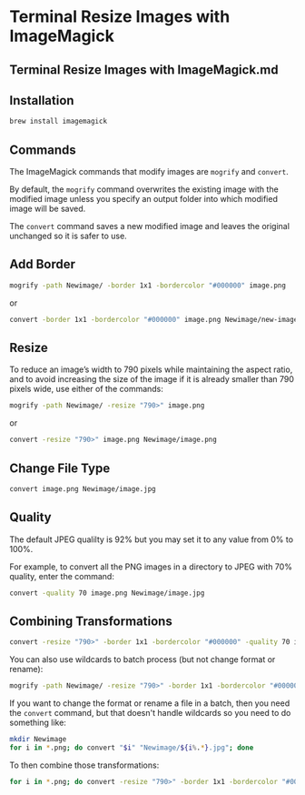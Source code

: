 # Terminal Resize Images with ImageMagick

## Terminal Resize Images with ImageMagick.md

## Installation

```bash
brew install imagemagick
```

## Commands

The ImageMagick commands that modify images are `mogrify` and `convert`.

By default, the `mogrify` command overwrites the existing image with the modified image unless you specify an output folder into which modified image will be saved.

The `convert` command saves a new modified image and leaves the original unchanged so it is safer to use.

## Add Border

```bash
mogrify -path Newimage/ -border 1x1 -bordercolor "#000000" image.png
```

or

```bash
convert -border 1x1 -bordercolor "#000000" image.png Newimage/new-image.png
```

## Resize

To reduce an image’s width to 790 pixels while maintaining the aspect ratio, and to avoid increasing the size of the image if it is already smaller than 790 pixels wide, use either of the commands:

```bash
mogrify -path Newimage/ -resize "790>" image.png
```

or

```bash
convert -resize "790>" image.png Newimage/image.png
```

## Change File Type

```bash
convert image.png Newimage/image.jpg
```

## Quality

The default JPEG qualilty is 92% but you may set it to any value from 0% to 100%.

For example, to convert all the PNG images in a directory to JPEG with 70% quality, enter the command:

```bash
convert -quality 70 image.png Newimage/image.jpg
```

## Combining Transformations

```bash
convert -resize "790>" -border 1x1 -bordercolor "#000000" -quality 70 image.png converted.jpg
```

You can also use wildcards to batch process (but not change format or rename):

```bash
mogrify -path Newimage/ -resize "790>" -border 1x1 -bordercolor "#000000" *.*
```

If you want to change the format or rename a file in a batch, then you need the `convert` command, but that doesn't handle wildcards so you need to do something like:

```bash
mkdir Newimage
for i in *.png; do convert "$i" "Newimage/${i%.*}.jpg"; done
```

To then combine those transformations:

```bash
for i in *.png; do convert -resize "790>" -border 1x1 -bordercolor "#000000" -quality 70 "$i" "Newimage/${i%.*}.jpg"; done
```

